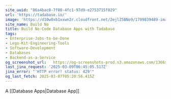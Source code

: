 ```yaml
---
site_uuid: "86a4bac0-7f08-4fc1-97d9-e2753715f029"
url: 'https://tadabase.io/'
image: 'https://d10w0xb1xxwn2r.cloudfront.net/2ejlZ5BNo9/1709839489-images.png'
site_name: Build No
title: Build No-Code Database Apps with Tadabase
tags:
- Enterprise-Jobs-to-be-Done
- Lego-Kit-Engineering-Tools
- Software-Development
- Databases
- Backend-as-a-Service
og_screenshot_url:   https://og-screenshots-prod.s3.amazonaws.com/1366x768/80/false/7a7a248f180ba754f47f3466eef9506c1fa59598a8fcc67ffebbe8ab14b17456.jpeg
last_jina_request: '2025-03-09T06:45:05.517Z'
jina_error: "'HTTP error! status: 429'"
og_last_fetch: 2025-03-07T05:20:56.415Z
---
```

A [[Database Apps|Database App]]

